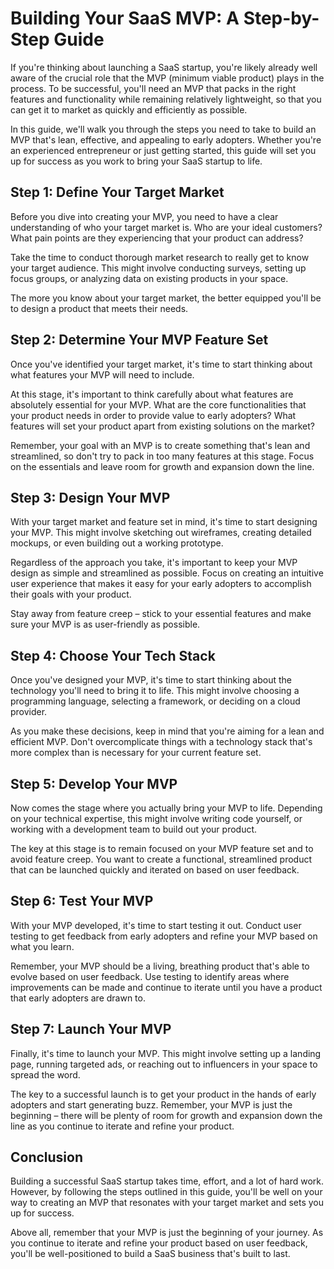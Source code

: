 # Building Your SaaS MVP: A Step-by-Step Guide

If you're thinking about launching a SaaS startup, you're likely already well aware of the crucial role that the MVP (minimum viable product) plays in the process. To be successful, you'll need an MVP that packs in the right features and functionality while remaining relatively lightweight, so that you can get it to market as quickly and efficiently as possible.

In this guide, we'll walk you through the steps you need to take to build an MVP that's lean, effective, and appealing to early adopters. Whether you're an experienced entrepreneur or just getting started, this guide will set you up for success as you work to bring your SaaS startup to life.

## Step 1: Define Your Target Market

Before you dive into creating your MVP, you need to have a clear understanding of who your target market is. Who are your ideal customers? What pain points are they experiencing that your product can address?

Take the time to conduct thorough market research to really get to know your target audience. This might involve conducting surveys, setting up focus groups, or analyzing data on existing products in your space.

The more you know about your target market, the better equipped you'll be to design a product that meets their needs.

## Step 2: Determine Your MVP Feature Set

Once you've identified your target market, it's time to start thinking about what features your MVP will need to include.

At this stage, it's important to think carefully about what features are absolutely essential for your MVP. What are the core functionalities that your product needs in order to provide value to early adopters? What features will set your product apart from existing solutions on the market?

Remember, your goal with an MVP is to create something that's lean and streamlined, so don't try to pack in too many features at this stage. Focus on the essentials and leave room for growth and expansion down the line.

## Step 3: Design Your MVP

With your target market and feature set in mind, it's time to start designing your MVP. This might involve sketching out wireframes, creating detailed mockups, or even building out a working prototype.

Regardless of the approach you take, it's important to keep your MVP design as simple and streamlined as possible. Focus on creating an intuitive user experience that makes it easy for your early adopters to accomplish their goals with your product.

Stay away from feature creep – stick to your essential features and make sure your MVP is as user-friendly as possible.

## Step 4: Choose Your Tech Stack

Once you've designed your MVP, it's time to start thinking about the technology you'll need to bring it to life. This might involve choosing a programming language, selecting a framework, or deciding on a cloud provider.

As you make these decisions, keep in mind that you're aiming for a lean and efficient MVP. Don't overcomplicate things with a technology stack that's more complex than is necessary for your current feature set.

## Step 5: Develop Your MVP

Now comes the stage where you actually bring your MVP to life. Depending on your technical expertise, this might involve writing code yourself, or working with a development team to build out your product.

The key at this stage is to remain focused on your MVP feature set and to avoid feature creep. You want to create a functional, streamlined product that can be launched quickly and iterated on based on user feedback.

## Step 6: Test Your MVP

With your MVP developed, it's time to start testing it out. Conduct user testing to get feedback from early adopters and refine your MVP based on what you learn.

Remember, your MVP should be a living, breathing product that's able to evolve based on user feedback. Use testing to identify areas where improvements can be made and continue to iterate until you have a product that early adopters are drawn to.

## Step 7: Launch Your MVP

Finally, it's time to launch your MVP. This might involve setting up a landing page, running targeted ads, or reaching out to influencers in your space to spread the word.

The key to a successful launch is to get your product in the hands of early adopters and start generating buzz. Remember, your MVP is just the beginning – there will be plenty of room for growth and expansion down the line as you continue to iterate and refine your product.

## Conclusion

Building a successful SaaS startup takes time, effort, and a lot of hard work. However, by following the steps outlined in this guide, you'll be well on your way to creating an MVP that resonates with your target market and sets you up for success.

Above all, remember that your MVP is just the beginning of your journey. As you continue to iterate and refine your product based on user feedback, you'll be well-positioned to build a SaaS business that's built to last.